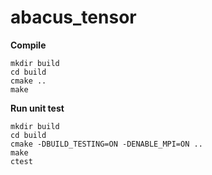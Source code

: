 # abacus_tensor

**Compile**

```shell
mkdir build
cd build
cmake ..
make
```

**Run unit test**

```shell
mkdir build
cd build
cmake -DBUILD_TESTING=ON -DENABLE_MPI=ON ..
make
ctest
```